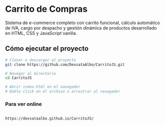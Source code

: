 # Carrito de Compras

Sistema de e-commerce completo con carrito funcional, cálculo automático de IVA, cargo por despacho y gestión dinámica de productos desarrollado en HTML, CSS y JavaScript vanilla.

## Cómo ejecutar el proyecto

```bash
# Clonar o descargar el proyecto
git clone https://github.com/DevsataAlbo/CarritoJS.git

# Navegar al directorio
cd CarritoJS

# Abrir index.html en el navegador
# Doble click en el archivo o arrastrar al navegador
```

### Para ver online 
```bash

https://devsataalbo.github.io/CarritoJS/

```

